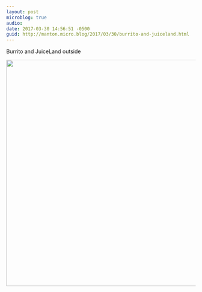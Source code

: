 ```yaml
---
layout: post
microblog: true
audio: 
date: 2017-03-30 14:56:51 -0500
guid: http://manton.micro.blog/2017/03/30/burrito-and-juiceland.html
---
```

Burrito and JuiceLand outside

<img src="http://manton.micro.blog/uploads/2018/416ebdb97a.jpg" width="600" height="600" />
